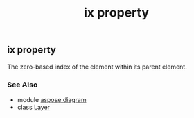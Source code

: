 ﻿---
title: ix property
second_title: Aspose.Diagram for Python via .NET API References
description: 
type: docs
weight: 80
url: /python-net/aspose.diagram/layer/ix/
is_root: false
---

## ix property


The zero-based index of the element within its parent element.

### See Also
* module [aspose.diagram](../../)
* class [Layer](/diagram/python-net/aspose.diagram/layer)
